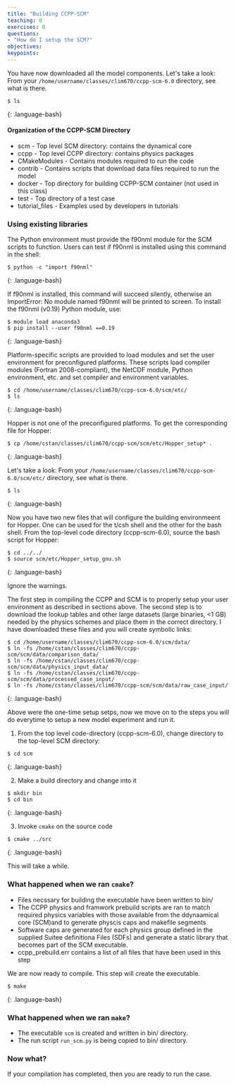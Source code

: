 ```yaml
---
title: "Building CCPP-SCM"
teaching: 0
exercises: 0 
questions:
- "How do I setup the SCM?"
objectives:
keypoints:
---
```

You have now downloaded all the model components. Let's take a look:
From your `/home/username/classes/clim670/ccpp-scm-6.0` directory, see what is there.
~~~
$ ls
~~~
{: .language-bash}

#### Organization of the CCPP-SCM Directory

* scm - Top level SCM directory: contains the dynamical core
* ccpp - Top level CCPP directory: contains physics packages
* CMakeModules - Contains modules required to run the code
* contrib - Contains scripts that download data files required to run the model
* docker - Top directory for building CCPP-SCM container (not used in this class)
* test - Top directory of a test case
* tutorial_files - Examples used by developers in tutorials 

### Using existing libraries
The Python environment must provide the f90nml module for the SCM scripts to function. Users can test if f90nml is installed using this command in the shell:
~~~
$ python -c "import f90nml"
~~~
{: .language-bash}

If f90nml is installed, this command will succeed silently, otherwise an ImportError: No module named f90nml will be printed to screen. To install the f90nml (v0.19) Python module, use:

~~~
$ module load anaconda3
$ pip install --user f90nml ==0.19
~~~
{: .language-bash}

Platform-specific scripts are provided to load modules and set the user environment for preconfigured platforms. These scripts load compiler modules (Fortran 2008-compliant), the NetCDF module, Python environment, etc. and set compiler and environment variables. 
~~~
$ cd /home/username/classes/clim670/ccpp-scm-6.0/scm/etc/
$ ls 
~~~
{: .language-bash}

Hopper is not one of the preconfigured platforms. To get the corresponding file for Hopper: 
~~~
$ cp /home/cstan/classes/clim670/ccpp-scm/scm/etc/Hopper_setup* . 
~~~
{: .language-bash}

Let's take a look:
From your `/home/username/classes/clim670/ccpp-scm-6.0/scm/etc/` directory, see what is there.
~~~
$ ls
~~~
{: .language-bash}

Now you have two new files that will configure the building environmeent for Hopper. One can be used for the t/csh shell and the other for the bash shell. From the top-level code directory (ccpp-scm-6.0), source the bash script for Hopper:

~~~
$ cd ../../
$ source scm/etc/Hopper_setup_gnu.sh
~~~
{: .language-bash}

Ignore the warnings. 

The first step in compiling the CCPP and SCM is to properly setup your user environment as described in sections above. The second step is to download the lookup tables and other large datasets (large binaries, <1 GB) needed by the physics schemes and place them in the correct directory. I have downloaded these files and you will create symbolic links:

~~~
$ cd /home/username/classes/clim670/ccpp-scm-6.0/scm/data/
$ ln -fs /home/cstan/classes/clim670/ccpp-scm/scm/data/comparison_data/
$ ln -fs /home/cstan/classes/clim670/ccpp-scm/scm/data/physics_input_data/
$ ln -fs /home/cstan/classes/clim670/ccpp-scm/scm/data/processed_case_input/
$ ln -fs /home/cstan/classes/clim670/ccpp-scm/scm/data/raw_case_input/
~~~
{: .language-bash}

Above were the one-time setup setps, now we move on to the steps you will do everytime to setup a new model experiment and run it.

1. From the top level code-directory (ccpp-scm-6.0), change directory to the top-level SCM directory: 

~~~
$ cd scm
~~~
{: .language-bash}

2. Make a build directory and change into it

~~~
$ mkdir bin
$ cd bin
~~~
{: .language-bash}

3. Invoke `cmake` on the source code

~~~
$ cmake ../src 
~~~
{: .language-bash}

This will take a while.

### What happened when we ran `cmake`?

* Files necssary for building the executable have been written to bin/
* The CCPP physics and framwork prebuild scripts are ran to match required physics variables with those available from the ddynaamical core (SCM)and to generate physcis caps and makefile segments
* Software caps are generated for each physics group defined in the supplied Suitee definitiona Files (SDFs) and generate a static library that becomes part of the SCM executable. 
* ccpp_prebuild.err contains a list of all files that have been used in this step

We are now ready to compile. This step will create the executable.

~~~
$ make 
~~~
{: .language-bash}

### What happened when we ran `make`?

* The executable `scm` is created and written in bin/ directory.
* The run script `run_scm.py` is being copied to bin/ directory.

### Now what?

If your compilation has completed, then you are ready to run the case. 
